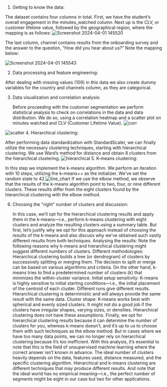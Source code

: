 1. Getting to know the data:
   
  The dataset contains four columns in total. 
  First, we have the student’s overall engagement in the minutes_watched column. Next up is the CLV, or customer lifetime value, followed by the geographical region, where the mapping is as follows:
![Screenshot 2024-04-01 145520](https://github.com/ElitsaKal/Customer-Segmentation-with-Hierarchical-Clustering-and-K-means/assets/162779608/6c7b3588-4094-416f-b902-62fd2bd7b498)
 
  The last column, channel contains results from the onboarding survey and the answer to the question, “How did you hear about us?” Note the mapping below:
  
![Screenshot 2024-04-01 145543](https://github.com/ElitsaKal/Customer-Segmentation-with-Hierarchical-Clustering-and-K-means/assets/162779608/d8f2df7c-717d-4950-80fc-0a58014caea7)

2. Data processing and feature engineering:
   
  After dealing with missing values (109) in this data we also create dummy variables for the country and channels column, as they are categorical.

3. Data visualization and correlation analysis:

   Before proceeding with the customer segmentation we perform statistical analysis to check on correlations in the data and data distribution.
   We do so, using a correlation heatmap and a scatter plot on minutes watched and CLV (Customer Lifetime Value).
![corr](https://github.com/ElitsaKal/Customer-Segmentation-with-Hierarchical-Clustering-and-K-means/assets/162779608/30cff576-36fa-4c7f-944c-5c31b74368f9)

![scatter](https://github.com/ElitsaKal/Customer-Segmentation-with-Hierarchical-Clustering-and-K-means/assets/162779608/a77e4977-cb1f-4b36-a0fb-0f40970f8f9c)
4. Hierarchical clustering:

After performing data standardization with StandardScaler, we can finally utilize the necessary clustering techniques, starting with hierarchical clustering. 
We use Ward’s method for distance and obtain 8 clusters from the hierarchical clustering.
![hierarchical](https://github.com/ElitsaKal/Customer-Segmentation-with-Hierarchical-Clustering-and-K-means/assets/162779608/dad3f690-9b56-4540-bfa3-92975ba67a23)
5. K-means clustering: 

   In this step we implement the k-means algorithm. We perform an iteration with 10 steps, utilizing the k-means++ as the initializer. We've set the random state to 42
![line_chart](https://github.com/ElitsaKal/Customer-Segmentation-with-Hierarchical-Clustering-and-K-means/assets/162779608/26bbf95d-2d2f-4a70-a437-1b1f17c3714c)
    If we use the elbow method, we observe that the results of the k-means algorithm point to two, four, or nine different clusters. 
    These results differ from the eight clusters found by the hierarchical clustering with the elbow method.

6. Choosing the "right" number of clusters and discussion:

   In this case, we’ll opt for the hierarchical clustering results and apply them in the k-means—i.e., perform k-means clustering with eight clusters and analyze the resulting clusters using a summary table.
   But first, let’s justify why we opt for this approach instead of choosing the results of the k-means and also discuss why we’ve obtained such vastly different results from both techniques.
   Analysing the results: Note the following reasons why k-means and hierarchical clustering might suggest different numbers of clusters.
   Different methodologies: Hierarchical clustering builds a tree (or dendrogram) of clusters by successively splitting or merging them. The decision to split or merge can be based on various algorithms and 
   criteria. 
   On the other hand, k-means tries to find a predetermined number of clusters (k) that minimizes the within-cluster variance.
   Initial setup sensitivity: K-means is highly sensitive to initial starting conditions—i.e., the initial placement of the centroid of each cluster. Different runs give different results.
   Hierarchical clustering is deterministic and will always provide the same result with the same data.
   Cluster shape: K-means works best with spherical and evenly sized clusters. It might not do a good job if the clusters have irregular shapes, varying sizes, or densities.
   Hierarchical clustering does not have these assumptions.
   Finally, we opt for hierarchical clustering results because it can determine the number of clusters for you, whereas k-means doesn’t, and it’s up to us to choose them with such techniques as the elbow method.
   But in cases where we have too many data points, we can no longer rely on hierarchical clustering because it’s too inefficient. 
   With this analysis, it’s essential to note that this is the field of unsupervised machine learning where the correct answer isn’t known in advance.
   The ideal number of clusters heavily depends on the data, features used, distance measured, and the specific clustering algorithm. Hierarchical and k-means clustering are different techniques that may produce 
   different results. 
   And note that the ideal world has no empirical meaning—i.e., the perfect number of segments might be eight in our case but two for other applications.
